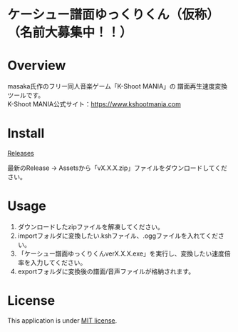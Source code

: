 # ケーシュー譜面ゆっくりくん（仮称）（名前大募集中！！）

# Overview
masaka氏作のフリー同人音楽ゲーム「K-Shoot MANIA」の
譜面再生速度変換ツールです。<br>
K-Shoot MANIA公式サイト：https://www.kshootmania.com

# Install

[Releases](https://github.com/index-0427/K-Shoot-MANIA-Chart-Yukkuri-Kun/releases)

最新のRelease -> Assetsから「vX.X.X.zip」ファイルをダウンロードしてください。<br>

# Usage
1. ダウンロードしたzipファイルを解凍してください。
1. importフォルダに変換したい.kshファイル、.oggファイルを入れてください。
1. 「ケーシュー譜面ゆっくりくんverX.X.X.exe」を実行し、変換したい速度倍率を入力してください。
1. exportフォルダに変換後の譜面/音声ファイルが格納されます。

# License

This application is under [MIT license](https://github.com/index-0427/K-Shoot-MANIA-Chart-Yukkuri-Kun/blob/master/LICENSE).
